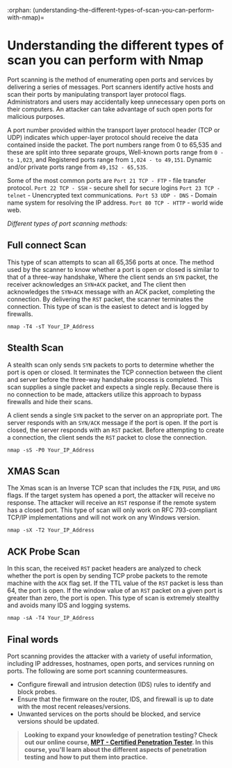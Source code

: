 :orphan:
(understanding-the-different-types-of-scan-you-can-perform-with-nmap)=

# Understanding the different types of scan you can perform with Nmap

Port scanning is the method of enumerating open ports and services by delivering a series of messages. Port scanners identify active hosts and scan their ports by manipulating transport layer protocol flags. Administrators and users may accidentally keep unnecessary open ports on their computers. An attacker can take advantage of such open ports for malicious purposes.

A port number provided within the transport layer protocol header (TCP or UDP) indicates which upper-layer protocol should receive the data contained inside the packet. The port numbers range from 0 to 65,535 and these are split into three separate groups, Well-known ports range from `0 - to 1,023`, and Registered ports range from `1,024 - to 49,151`. Dynamic and/or private ports range from `49,152 - 65,535`.

Some of the most common ports are `Port 21 TCP - FTP` - file transfer protocol. `Port 22 TCP - SSH` - secure shell for secure logins `Port 23 TCP - telnet` - Unencrypted text communications.` Port 53 UDP - DNS` - Domain name system for resolving the IP address. `Port 80 TCP - HTTP` - world wide web.

_Different types of port scanning methods:_

## Full connect Scan

This type of scan attempts to scan all 65,356 ports at once. The method used by the scanner to know whether a port is open or closed is similar to that of a three-way handshake, Where the client sends an `SYN` packet, the receiver acknowledges an `SYN+ACK` packet, and The client then acknowledges the `SYN+ACK` message with an ACK packet, completing the connection. By delivering the `RST` packet, the scanner terminates the connection. This type of scan is the easiest to detect and is logged by firewalls.

`nmap -T4 -sT Your_IP_Address`

## Stealth Scan

A stealth scan only sends `SYN` packets to ports to determine whether the port is open or closed. It terminates the TCP connection between the client and server before the three-way handshake process is completed. This scan supplies a single packet and expects a single reply. Because there is no connection to be made, attackers utilize this approach to bypass firewalls and hide their scans.

A client sends a single `SYN` packet to the server on an appropriate port. The server responds with an `SYN/ACK` message if the port is open. If the port is closed, the server responds with an `RST` packet. Before attempting to create a connection, the client sends the `RST` packet to close the connection.

`nmap -sS -P0 Your_IP_Address`

## XMAS Scan

The Xmas scan is an Inverse TCP scan that includes the `FIN`, `PUSH`, and `URG` flags. If the target system has opened a port, the attacker will receive no response. The attacker will receive an `RST` response if the remote system has a closed port. This type of scan will only work on RFC 793-compliant TCP/IP implementations and will not work on any Windows version.

`nmap -sX -T2 Your_IP_Address`

## ACK Probe Scan

In this scan, the received `RST` packet headers are analyzed to check whether the port is open by sending TCP probe packets to the remote machine with the `ACK` flag set. If the TTL value of the `RST` packet is less than 64, the port is open. If the window value of an `RST` packet on a given port is greater than zero, the port is open. This type of scan is extremely stealthy and avoids many IDS and logging systems.

`nmap -sA -T4 Your_IP_Address`

## Final words

Port scanning provides the attacker with a variety of useful information, including IP addresses, hostnames, open ports, and services running on ports. The following are some port scanning countermeasures.

- Configure firewall and intrusion detection (IDS) rules to identify and block probes.
- Ensure that the firmware on the router, IDS, and firewall is up to date with the most recent releases/versions.
- Unwanted services on the ports should be blocked, and service versions should be updated.

> **Looking to expand your knowledge of penetration testing? Check out our online course, [MPT - Certified Penetration Tester](https://www.mosse-institute.com/certifications/mpt-certified-penetration-tester.html). In this course, you'll learn about the different aspects of penetration testing and how to put them into practice.**
